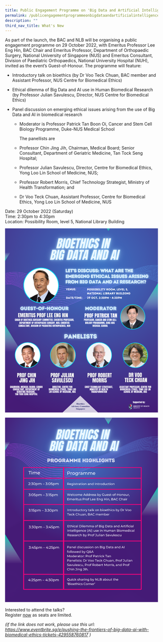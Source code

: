 ```yaml
---
title: Public Engagement Programme on 'Big Data and Artificial Intelligence'
permalink: /publicengagementprogrammeonbigdataandartificialintelligence/
description: ""
third_nav_title: What's New
---
```

As part of the launch, the BAC and NLB will be organising a public engagement programme on 29 October 2022, with Emeritus Professor Lee Eng Hin, BAC Chair and Emeritus Professor, Department of Orthopaedic Surgery, National University of Singapore (NUS) and Emeritus Consultant, Division of Paediatric Orthopaedics, National University Hospital (NUH), invited as the event’s Guest-of-Honour. The programme will feature:

* Introductory talk on bioethics (by Dr Voo Teck Chuan, BAC member and Assistant Professor, NUS Centre for Biomedical Ethics)

* Ethical dilemma of Big Data and AI use in Human Biomedical Research (by Professor Julian Savulescu, Director, NUS Centre for Biomedical Ethics)

*  Panel discussion on emerging ethical issues arising from the use of Big Data and AI in biomedical research

	* Moderator is Professor Patrick Tan Boon Oi, Cancer and Stem Cell Biology Programme, Duke-NUS Medical School<br>
	
	  The panellists are<br> 
	* Professor Chin Jing Jih, Chairman, Medical Board; Senior Consultant, Department of Geriatric Medicine, Tan Tock Seng Hospital;<br>
	* Professor Julian Savulescu, Director, Centre for Biomedical Ethics, Yong Loo Lin School of Medicine, NUS;<br>
	* Professor Robert Morris, Chief Technology Strategist, Ministry of Health Transformation; and<br>
	* Dr Voo Teck Chuan, Assistant Professor, Centre for Biomedical Ethics, Yong Loo Lin School of Medicine, NUS
 




Date: 29 October 2022 (Saturday)<br> 
Time: 2:30pm to 4:30pm<br>
Location: Possibility Room, level 5, National Library Building

![](/images/Bioethics%20Corner/Bioethics%20Corner%20poster.png)

![](/images/Bioethics%20Corner/Bioethics%20Corner%20programme.png)

Interested to attend the talks?<br> 
Register [now](https://www.eventbrite.sg/e/pushing-the-frontiers-of-big-data-ai-with-biomedical-ethics-tickets-429558760817) as seats are limited. 

*(if the link does not work, please use this url: <br>
https://www.eventbrite.sg/e/pushing-the-frontiers-of-big-data-ai-with-biomedical-ethics-tickets-429558760817  )*